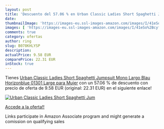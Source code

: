 ```yaml
---
layout: post
title: 'Descuento del 57.06 % en Urban Classic Ladies Short Spaghetti Jum'
date: 
thumbnailImage: 'https://images-eu.ssl-images-amazon.com/images/I/41eSo%2BcyfaL._SL200_.jpg'
images: [ 'https://images-eu.ssl-images-amazon.com/images/I/41eSo%2BcyfaL._SL200_.jpg' ]
comments: true
category: ofertas
author: ring
slug: B078KHLYSP
description:
actualPrice: 9.58 EUR
comparePrice: 22.31 EUR
inStock: true
---
```


Tienes [Urban Classic Ladies Short Spaghetti Jumpsuit Mono Largo  Blau  Horizonblue 01301   Large para Mujer](https://www.amazon.es/dp/B078KHLYSP/?tag=tolees-21) con un 57.06 % de descuento con precio de oferta de 9.58 EUR (original: 22.31 EUR) en el siguiente enlace!

[![Urban Classic Ladies Short Spaghetti Jum](https://images-eu.ssl-images-amazon.com/images/I/41eSo%2BcyfaL._SL200_.jpg)](https://www.amazon.es/dp/B078KHLYSP/?tag=tolees-21)

[Accede a la oferta!!](https://www.amazon.es/dp/B078KHLYSP/?tag=tolees-21)

Links participate in Amazon Associate program and might generate a comission on qualifying sales


